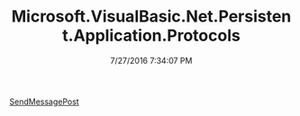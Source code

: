 ﻿---
title: Microsoft.VisualBasic.Net.Persistent.Application.Protocols
date: 7/27/2016 7:34:07 PM
---

[SendMessagePost](T-Microsoft.VisualBasic.Net.Persistent.Application.Protocols.SendMessagePost.html)

